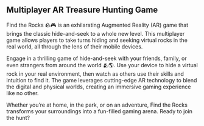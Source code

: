 ## Multiplayer AR Treasure Hunting Game

Find the Rocks 🪨🎮 is an exhilarating Augmented Reality (AR) game that brings the classic hide-and-seek to a whole new level. This multiplayer game allows players to take turns hiding and seeking virtual rocks in the real world, all through the lens of their mobile devices.

Engage in a thrilling game of hide-and-seek with your friends, family, or even strangers from around the world 🫂🌎. Use your device to hide a virtual rock in your real environment, then watch as others use their skills and intuition to find it. The game leverages cutting-edge AR technology to blend the digital and physical worlds, creating an immersive gaming experience like no other.

Whether you’re at home, in the park, or on an adventure, Find the Rocks transforms your surroundings into a fun-filled gaming arena. Ready to join the hunt?
